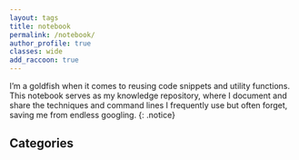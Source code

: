 ```yaml
---
layout: tags
title: notebook
permalink: /notebook/
author_profile: true
classes: wide
add_raccoon: true
---
```


I’m a goldfish when it comes to reusing code snippets and utility functions. This notebook serves as my knowledge repository, where I document and share the techniques and command lines I frequently use but often forget, saving me from endless googling.
{: .notice}

## Categories